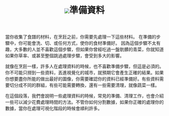 <div data-type="part" class="green">
 <header>
 <h1><img src="../images/sections/04/preparing-data.png" />準備資料</h1>
 </header>
<!--
Section tag replaced with div Gitbook publishing
	 <section class="content">-->
<div class="content">

<p>當你收集了食譜的材料，在烹飪之前，你需要先處理一下這些材料。
在準備的步驟中，你可能會洗、切、或任何方式，使你的食材準備好。
因為這個步驟不太有趣，大多數的人並不喜歡這個步驟，但如果你曾經吃過一盤骯髒的青菜，你就知道如果你草率、或甚至整個跳過處理步驟，會受到多大的影響。</p>
 
<p>就像在烹飪一樣，許多人在處理資料的時候，也不喜歡準備步驟，但這是必須的。你不可能只撈到一些資料，丟進視覺化的城市，就預期它會產生正確的結果。如果你想要盡你所能的做出最好的圖像，你需要確認你的資料已經準備好。有些資料需要切分成不同的群組，有些可能需要轉換，還有一些需要清理，就像蔬菜一樣。</p> 
 
<p>在這個段落，我們會說明一些處理資料的時候，常見的準備、清理工作，也會介紹一些可以減少花費處理時間的方法。不管你如何分割數據，如果你正確的處理你的數據，當你在處理可視化階段的時候會順利許多。</p>
 <!--</section>-->
</div>
</div>
